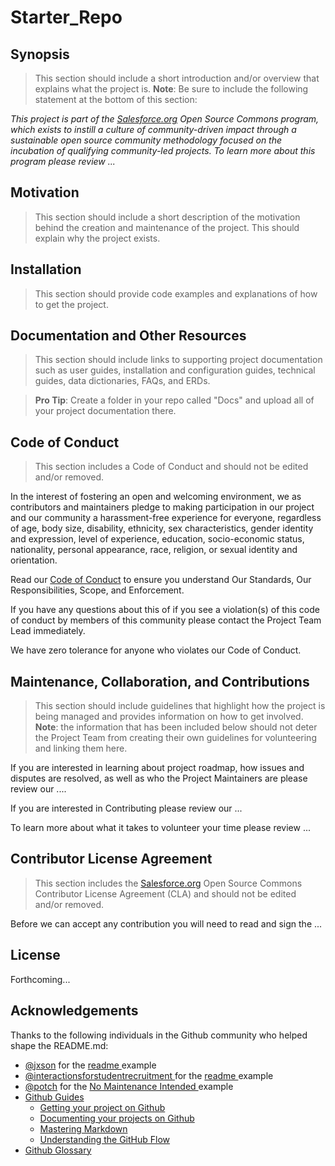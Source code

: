 # Starter_Repo

## Synopsis

> This section should include a short introduction and/or overview that explains what the project is. **Note**: Be sure to include the following statement at the bottom of this section:

_This project is part of the [Salesforce.org](http://salesforce.org/) Open Source Commons program, which exists to instill a culture of community-driven impact through a sustainable open source community methodology focused on the incubation of qualifying community-led projects. To learn more about this program please review ..._

## Motivation

> This section should include a short description of the motivation behind the creation and maintenance of the project. This should explain why the project exists.

## Installation

> This section should provide code examples and explanations of how to get the project.

## Documentation and Other Resources

> This section should include links to supporting project documentation such as user guides, installation and configuration guides, technical guides, data dictionaries, FAQs, and ERDs.

> **Pro Tip**: Create a folder in your repo called "Docs" and upload all of your project documentation there.

## Code of Conduct

> This section includes a Code of Conduct and should not be edited and/or removed.

In the interest of fostering an open and welcoming environment, we as contributors and maintainers pledge to making participation in our project and our community a harassment-free experience for everyone, regardless of age, body size, disability, ethnicity, sex characteristics, gender identity and expression, level of experience, education, socio-economic status, nationality, personal appearance, race, religion, or sexual identity and orientation. 

Read our [Code of Conduct](https://github.com/jacebryan/Starter_Repo/blob/master/CODE_OF_CONDUCT.md) to ensure you understand Our Standards, Our Responsibilities, Scope, and Enforcement. 

If you have any questions about this of if you see a violation(s) of this code of conduct by members of this community please contact the Project Team Lead immediately.

We have zero tolerance for anyone who violates our Code of Conduct.

## Maintenance, Collaboration, and Contributions

> This section should include guidelines that highlight how the project is being managed and provides information on how to get involved. **Note**: the information that has been included below should not deter the Project Team from creating their own guidelines for volunteering and linking them here.

If you are interested in learning about project roadmap, how issues and disputes are resolved, as well as who the Project Maintainers are please review our .... 

If you are interested in Contributing please review our ...

To learn more about what it takes to volunteer your time please review ...

## Contributor License Agreement

> This section includes the [Salesforce.org](http://salesforce.org/) Open Source Commons Contributor License Agreement (CLA) and should not be edited and/or removed.

Before we can accept any contribution you will need to read and sign the ...


## License

Forthcoming...

## Acknowledgements

Thanks to the following individuals in the Github community who helped shape the README.md:

* <a href="https://gist.github.com/jxson" target="_blank">@jxson</a> for the <a href="https://gist.github.com/jxson/1784669" target="_blank"> readme </a> example
* <a href="https://github.com/SFDO-Community/Interactions-for-Student-Recruitment" target="_blank">@interactionsforstudentrecruitment </a> for the <a href="https://github.com/SFDO-Community/Interactions-for-Student-Recruitment/blob/master/README.md" target="_blank"> readme </a> example
* <a href="https://github.com/potch" target="_blank">@potch</a> for the <a href="https://github.com/potch/unmaintained.tech"> No Maintenance Intended </a> example
* <a href="https://guides.github.com/" target="_blank">Github Guides</a>
    * <a href="https://guides.github.com/introduction/getting-your-project-on-github/" target="_blank">Getting your project on Github</a>
    * <a href="https://guides.github.com/features/wikis/#creating-a-readme" target="_blank">Documenting your projects on Github</a>
    * <a href="https://guides.github.com/features/mastering-markdown/" target="_blank">Mastering Markdown</a>
    * <a href="https://guides.github.com/introduction/flow/" target="_blank">Understanding the GitHub Flow</a>
* <a href="https://help.github.com/articles/github-glossary/" target="_blank">Github Glossary</a>


